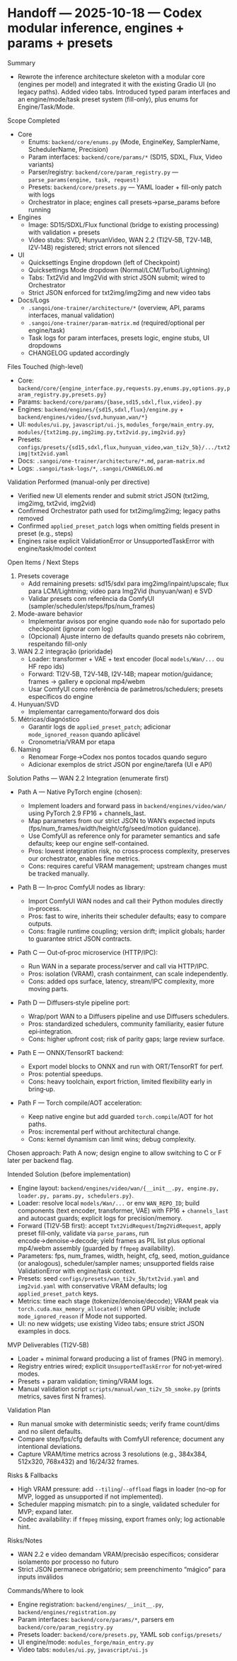  # Handoff — 2025-10-18 — Codex modular inference, engines + params + presets

 Summary
 - Rewrote the inference architecture skeleton with a modular core (engines per model) and integrated it with the existing Gradio UI (no legacy paths). Added video tabs. Introduced typed param interfaces and an engine/mode/task preset system (fill-only), plus enums for Engine/Task/Mode.

 Scope Completed
 - Core
   - Enums: `backend/core/enums.py` (Mode, EngineKey, SamplerName, SchedulerName, Precision)
   - Param interfaces: `backend/core/params/*` (SD15, SDXL, Flux, Video variants)
   - Parser/registry: `backend/core/param_registry.py` — `parse_params(engine, task, request)`
   - Presets: `backend/core/presets.py` — YAML loader + fill-only patch with logs
   - Orchestrator in place; engines call presets->parse_params before running
 - Engines
   - Image: SD15/SDXL/Flux functional (bridge to existing processing) with validation + presets
   - Video stubs: SVD, HunyuanVideo, WAN 2.2 (TI2V‑5B, T2V‑14B, I2V‑14B) registered; strict errors not silenced
 - UI
   - Quicksettings Engine dropdown (left of Checkpoint)
   - Quicksettings Mode dropdown (Normal/LCM/Turbo/Lightning)
   - Tabs: Txt2Vid and Img2Vid with strict JSON submit; wired to Orchestrator
   - Strict JSON enforced for txt2img/img2img and new video tabs
 - Docs/Logs
   - `.sangoi/one-trainer/architecture/*` (overview, API, params interfaces, manual validation)
   - `.sangoi/one-trainer/param-matrix.md` (required/optional per engine/task)
   - Task logs for param interfaces, presets logic, engine stubs, UI dropdowns
   - CHANGELOG updated accordingly

 Files Touched (high-level)
 - Core: `backend/core/{engine_interface.py,requests.py,enums.py,options.py,param_registry.py,presets.py}`
 - Params: `backend/core/params/{base,sd15,sdxl,flux,video}.py`
 - Engines: `backend/engines/{sd15,sdxl,flux}/engine.py` + `backend/engines/video/{svd,hunyuan,wan/*}`
 - UI: `modules/ui.py`, `javascript/ui.js`, `modules_forge/main_entry.py`, `modules/{txt2img.py,img2img.py,txt2vid.py,img2vid.py}`
 - Presets: `configs/presets/{sd15,sdxl,flux,hunyuan_video,wan_ti2v_5b}/.../txt2img|txt2vid.yaml`
 - Docs: `.sangoi/one-trainer/architecture/*.md`, `param-matrix.md`
 - Logs: `.sangoi/task-logs/*`, `.sangoi/CHANGELOG.md`

 Validation Performed (manual-only per directive)
 - Verified new UI elements render and submit strict JSON (txt2img, img2img, txt2vid, img2vid)
 - Confirmed Orchestrator path used for txt2img/img2img; legacy paths removed
 - Confirmed `applied_preset_patch` logs when omitting fields present in preset (e.g., steps)
 - Engines raise explicit ValidationError or UnsupportedTaskError with engine/task/model context

Open Items / Next Steps
 1) Presets coverage
    - Add remaining presets: sd15/sdxl para img2img/inpaint/upscale; flux para LCM/Lightning; vídeo para Img2Vid (hunyuan/wan) e SVD
    - Validar presets com referência da ComfyUI (sampler/scheduler/steps/fps/num_frames)
 2) Mode-aware behavior
    - Implementar avisos por engine quando `mode` não for suportado pelo checkpoint (ignorar com log)
    - (Opcional) Ajuste interno de defaults quando presets não cobrirem, respeitando fill-only
 3) WAN 2.2 integração (prioridade)
    - Loader: transformer + VAE + text encoder (local `models/Wan/...` ou HF repo ids)
    - Forward: TI2V‑5B, T2V‑14B, I2V‑14B; mapear motion/guidance; frames → gallery e opcional mp4/webm
    - Usar ComfyUI como referência de parâmetros/schedulers; presets específicos do engine
 4) Hunyuan/SVD
    - Implementar carregamento/forward dos dois
 5) Métricas/diagnóstico
    - Garantir logs de `applied_preset_patch`; adicionar `mode_ignored_reason` quando aplicável
    - Cronometria/VRAM por etapa
6) Naming
    - Renomear Forge→Codex nos pontos tocados quando seguro
    - Adicionar exemplos de strict JSON por engine/tarefa (UI e API)

Solution Paths — WAN 2.2 Integration (enumerate first)

- Path A — Native PyTorch engine (chosen):
  - Implement loaders and forward pass in `backend/engines/video/wan/` using PyTorch 2.9 FP16 + channels_last.
  - Map parameters from our strict JSON to WAN’s expected inputs (fps/num_frames/width/height/cfg/seed/motion guidance).
  - Use ComfyUI as reference only for parameter semantics and safe defaults; keep our engine self-contained.
  - Pros: lowest integration risk, no cross‑process complexity, preserves our orchestrator, enables fine metrics.
  - Cons: requires careful VRAM management; upstream changes must be tracked manually.

- Path B — In‑proc ComfyUI nodes as library:
  - Import ComfyUI WAN nodes and call their Python modules directly in‑process.
  - Pros: fast to wire, inherits their scheduler defaults; easy to compare outputs.
  - Cons: fragile runtime coupling; version drift; implicit globals; harder to guarantee strict JSON contracts.

- Path C — Out‑of‑proc microservice (HTTP/IPC):
  - Run WAN in a separate process/server and call via HTTP/IPC.
  - Pros: isolation (VRAM), crash containment, can scale independently.
  - Cons: added ops surface, latency, stream/IPC complexity, more moving parts.

- Path D — Diffusers‑style pipeline port:
  - Wrap/port WAN to a Diffusers pipeline and use Diffusers schedulers.
  - Pros: standardized schedulers, community familiarity, easier future epi‑integration.
  - Cons: higher upfront cost; risk of parity gaps; large review surface.

- Path E — ONNX/TensorRT backend:
  - Export model blocks to ONNX and run with ORT/TensorRT for perf.
  - Pros: potential speedups.
  - Cons: heavy toolchain, export friction, limited flexibility early in bring‑up.

- Path F — Torch compile/AOT acceleration:
  - Keep native engine but add guarded `torch.compile`/AOT for hot paths.
  - Pros: incremental perf without architectural change.
  - Cons: kernel dynamism can limit wins; debug complexity.

Chosen approach: Path A now; design engine to allow switching to C or F later per backend flag.

Intended Solution (before implementation)

- Engine layout: `backend/engines/video/wan/{__init__.py, engine.py, loader.py, params.py, schedulers.py}`.
- Loader: resolve local `models/Wan/...` or env `WAN_REPO_ID`; build components (text encoder, transformer, VAE) with FP16 + `channels_last` and autocast guards; explicit logs for precision/memory.
- Forward (TI2V‑5B first): accept `Txt2VidRequest`/`Img2VidRequest`, apply preset fill‑only, validate via `parse_params`, run encode→denoise→decode; yield frames as PIL list plus optional mp4/webm assembly (guarded by `ffmpeg` availability).
- Parameters: fps, num_frames, width, height, cfg, seed, motion_guidance (or analogous), scheduler/sampler names; unsupported fields raise ValidationError with engine/task context.
- Presets: seed `configs/presets/wan_ti2v_5b/txt2vid.yaml` and `img2vid.yaml` with conservative VRAM defaults; log `applied_preset_patch` keys.
- Metrics: time each stage (tokenize/denoise/decode); VRAM peak via `torch.cuda.max_memory_allocated()` when GPU visible; include `mode_ignored_reason` if Mode not supported.
- UI: no new widgets; use existing Video tabs; ensure strict JSON examples in docs.

MVP Deliverables (TI2V‑5B)

- Loader + minimal forward producing a list of frames (PNG in memory).
- Registry entries wired; explicit `UnsupportedTaskError` for not‑yet‑wired modes.
- Presets + param validation; timing/VRAM logs.
- Manual validation script `scripts/manual/wan_ti2v_5b_smoke.py` (prints metrics, saves first N frames).

Validation Plan

- Run manual smoke with deterministic seeds; verify frame count/dims and no silent defaults.
- Compare step/fps/cfg defaults with ComfyUI reference; document any intentional deviations.
- Capture VRAM/time metrics across 3 resolutions (e.g., 384x384, 512x320, 768x432) and 16/24/32 frames.

Risks & Fallbacks

- High VRAM pressure: add `--tiling`/`--offload` flags in loader (no-op for MVP, logged as unsupported if not implemented).
- Scheduler mapping mismatch: pin to a single, validated scheduler for MVP; expand later.
- Codec availability: if `ffmpeg` missing, export frames only; log actionable hint.

 Risks/Notes
 - WAN 2.2 e vídeo demandam VRAM/precisão específicos; considerar isolamento por processo no futuro
 - Strict JSON permanece obrigatório; sem preenchimento “mágico” para inputs inválidos

 Commands/Where to look
 - Engine registration: `backend/engines/__init__.py`, `backend/engines/registration.py`
 - Param interfaces: `backend/core/params/*`, parsers em `backend/core/param_registry.py`
 - Presets loader: `backend/core/presets.py`, YAML sob `configs/presets/`
 - UI engine/mode: `modules_forge/main_entry.py`
 - Video tabs: `modules/ui.py`, `javascript/ui.js`
